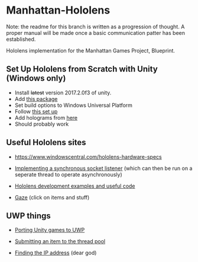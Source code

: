 # Manhattan-Hololens
Note: the readme for this branch is written as a progression of thought. A proper manual will be made once a basic communication patter has been established.

Hololens implementation for the Manhattan Games Project, Blueprint.

## Set Up Hololens from Scratch with Unity (Windows only)
* Install ~~latest~~ version 2017.2.0f3 of unity.
* Add [this package](https://github.com/Microsoft/MixedRealityToolkit-Unity/releases/tag/2017.4.2.0)
* Set build options to Windows Universal Platform
* Follow [this set up](https://docs.microsoft.com/en-us/windows/mixed-reality/holograms-210)
* Add holograms from [here](https://github.com/Microsoft/HolographicAcademy/tree/Holograms-210-Gaze)
* Should probably work

## Useful Hololens sites
 * https://www.windowscentral.com/hololens-hardware-specs

 * [Implementing a synchronous socket listener](https://docs.microsoft.com/en-us/dotnet/framework/network-programming/synchronous-server-socket-example) (which can then be run on a seperate thread to operate asynchronously)

 * [Hololens development examples and useful code](https://github.com/Microsoft/HolographicAcademy/)

 * [Gaze](https://docs.microsoft.com/en-us/windows/mixed-reality/gaze-in-unity) (click on items and stuff)

## UWP things
 * [Porting Unity games to UWP](https://blogs.windows.com/buildingapps/2016/04/18/intro-to-porting-unity-3d-games-to-uwp-building-and-deploying/)

 * [Submitting an item to the thread pool](https://docs.microsoft.com/en-us/windows/uwp/threading-async/submit-a-work-item-to-the-thread-pool)

 * [Finding the IP address](https://stackoverflow.com/questions/33770429/how-do-i-find-the-local-ip-address-on-a-win-10-uwp-project) (dear god)